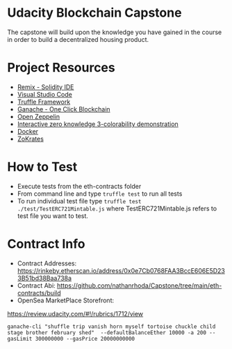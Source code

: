 # Udacity Blockchain Capstone

The capstone will build upon the knowledge you have gained in the course in order to build a decentralized housing product. 

# Project Resources

* [Remix - Solidity IDE](https://remix.ethereum.org/)
* [Visual Studio Code](https://code.visualstudio.com/)
* [Truffle Framework](https://truffleframework.com/)
* [Ganache - One Click Blockchain](https://truffleframework.com/ganache)
* [Open Zeppelin ](https://openzeppelin.org/)
* [Interactive zero knowledge 3-colorability demonstration](http://web.mit.edu/~ezyang/Public/graph/svg.html)
* [Docker](https://docs.docker.com/install/)
* [ZoKrates](https://github.com/Zokrates/ZoKrates)


# How to Test

* Execute tests from the eth-contracts folder
* From command line and type `truffle test` to run all tests 
* To run individual test file type `truffle test ./test/TestERC721Mintable.js` where TestERC721Mintable.js refers to test file you want to test.

# Contract Info

* Contract Addresses: https://rinkeby.etherscan.io/address/0x0e7Cb0768FAA3BccE606E5D233B51bd38Baa738a
* Contract Abi: https://github.com/nathanrhoda/Capstone/tree/main/eth-contracts/build
* OpenSea MarketPlace Storefront:



https://review.udacity.com/#!/rubrics/1712/view

    ganache-cli "shuffle trip vanish horn myself tortoise chuckle child stage brother february shed"  --defaultBalanceEther 10000 -a 200 --gasLimit 300000000 --gasPrice 20000000000